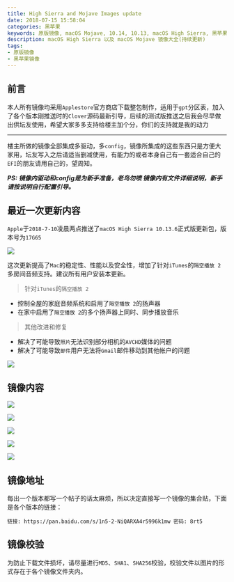 ```yaml
---
title: High Sierra and Mojave Images update
date: 2018-07-15 15:58:04
categories: 黑苹果
keywords: 原版镜像, macOS Mojave, 10.14, 10.13, macOS High Sierra, 黑苹果镜像
description: macOS High Sierra 以及 macOS Mojave 镜像大全(持续更新)
tags: 
- 原版镜像
- 黑苹果镜像
---
```


## 前言
本人所有镜像均采用`Applestore`官方商店下载整包制作，适用于`gpt`分区表，加入了各个版本刚推送时的`Clover`源码最新引导，后续的测试版推送之后我会尽早做出供坛友使用，希望大家多多支持给楼主加个分，你们的支持就是我的动力

----

楼主所做的镜像全部集成多驱动，多`config`，镜像所集成的这些东西只是方便大家用，坛友写入之后请适当删减使用，有能力的或者本身自己有一套适合自己的`EFI`的朋友请用自己的，望周知。

***PS: 镜像内驱动和config是为新手准备，老鸟勿喷
镜像内有文件详细说明，新手请按说明自行配置引导。***

## 最近一次更新内容

`Apple`于`2018-7-10`凌晨两点推送了`macOS High Sierra 10.13.6`正式版更新包，版本号为`17G65`

![](https://raw.githubusercontent.com/athlonreg/BlogImages/master/Images/04/2d744aee780747cc28e13880d1f21e.png)

这次更新提高了`Mac`的稳定性、性能以及安全性，增加了针对`iTunes`的`隔空播放 2`多房间音频支持。建议所有用户安装本更新。

> 针对`iTunes`的`隔空播放 2`

- 控制全屋的家庭音频系统和启用了`隔空播放 2`的扬声器
- 在家中启用了`隔空播放 2`的多个扬声器上同时、同步播放音乐

> 其他改进和修复

- 解决了可能导致`照片`无法识别部分相机的`AVCHD`媒体的问题
- 解决了可能导致`邮件`用户无法将`Gmail`邮件移动到其他帐户的问题

![](https://raw.githubusercontent.com/athlonreg/BlogImages/master/Images/da/dc394d6394410fe7e85b0a87586290.png)

## 镜像内容

![](https://raw.githubusercontent.com/athlonreg/BlogImages/master/Images/88/e3735f1df7c1698869bc4700b0e34f.png)

![](https://raw.githubusercontent.com/athlonreg/BlogImages/master/Images/48/99a6d0d9094d41acc455008be82109.png)

![](https://raw.githubusercontent.com/athlonreg/BlogImages/master/Images/48/87d2b0ec6f40a3df7347148b03d196.png)

![](https://raw.githubusercontent.com/athlonreg/BlogImages/master/Images/04/9fa489977f2fc21eccce5b795eddb6.png)

![](https://raw.githubusercontent.com/athlonreg/BlogImages/master/Images/a6/ba1d85d46d0523daf0d539579bcbbd.png)

## 镜像地址

每出一个版本都写一个帖子的话太麻烦，所以决定直接写一个镜像的集合贴，下面是各个版本的链接：

```
链接: https://pan.baidu.com/s/1n5-2-NiQARXA4r5996k1mw 密码: 8rt5
```

## 镜像校验

为防止下载文件损坏，请尽量进行`MD5`、`SHA1`、`SHA256`校验，校验文件以图片的形式存在于各个镜像文件夹内。